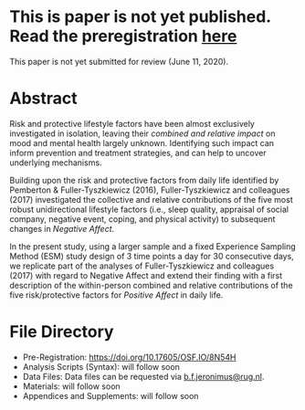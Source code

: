 # This is paper is not yet published. Read the preregistration [here](https://doi.org/10.17605/OSF.IO/8N54H) #

This paper is not yet submitted for review (June 11, 2020).

# Abstract #
Risk and protective lifestyle factors have been almost exclusively investigated in isolation, leaving their *combined and relative impact* on mood and mental health largely unknown. Identifying such impact can inform prevention and treatment strategies, and can help to uncover underlying mechanisms. 

Building upon the risk and protective factors from daily life identified by Pemberton & Fuller-Tyszkiewicz (2016), Fuller-Tyszkiewicz and colleagues (2017) investigated the collective and relative contributions of the five most robust unidirectional lifestyle factors (i.e., sleep quality, appraisal of social company, negative event, coping, and physical activity) to subsequent changes in *Negative Affect*. 

In the present study, using a larger sample and a fixed Experience Sampling Method (ESM) study design of 3 time points a day for 30 consecutive days, we replicate part of the analyses of Fuller-Tyszkiewicz and colleagues (2017) with regard to Negative Affect and extend their finding with a first description of the within-person combined and relative contributions of the five risk/protective factors for *Positive Affect* in daily life.


# File Directory #

 - Pre-Registration: https://doi.org/10.17605/OSF.IO/8N54H
 - Analysis Scripts (Syntax): will follow soon
 - Data Files: Data files can be requested via b.f.jeronimus@rug.nl. 
 - Materials: will follow soon
 - Appendices and Supplements: will follow soon
